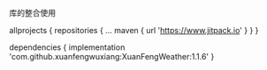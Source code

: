 库的整合使用

allprojects {
		repositories {
			...
			maven { url 'https://www.jitpack.io' }
		}
	}
  
  
  
  dependencies {
	        implementation 'com.github.xuanfengwuxiang:XuanFengWeather:1.1.6'
	}


